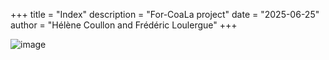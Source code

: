 +++
title = "Index"
description = "For-CoaLa project"
date = "2025-06-25"
author = "Hélène Coullon and Frédéric Loulergue"
+++

![image](../for-coala-logo.png)
